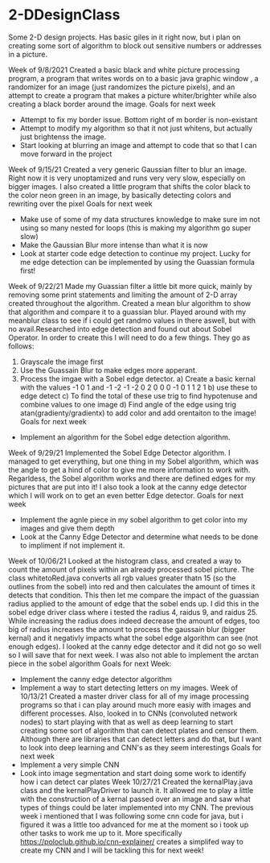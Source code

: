 # 2-DDesignClass
Some 2-D design projects. Has basic giles in it right now, but i plan on creating some sort of algorithm to block out sensitive numbers or addresses in a picture.

Week of 9/8/2021
Created a basic black and white picture processing program, a program that writes words on to a basic java graphic window , a randomizer for an image 
(just randomizes the picture pixels), and an attempt to create a program that makes a picture whiter/brighter while also creating a black border around the image.
Goals for next week
  - Attempt to fix my border issue. Bottom right of m border is non-existant
  - Attempt to modify my algorithm so that it not just whitens, but actually just brightenss the image.
  - Start looking at blurring an image and attempt to code that so that I can move forward in the project

Week of 9/15/21
Created a very generic Gaussian filter to blur an image. Right now it is very unoptamized and runs very very slow, especially on bigger images. I also created a little program that shifts the color black to the color neon green in an image, by basically detecting colors and rewriting over the pixel
Goals for next week
  - Make use of some of my data structures knowledge to make sure im not using so many nested for loops (this is making my algorithm go super slow)
  - Make the Gaussian Blur more intense than what it is now
  - Look at starter code edge detection to continue my project. Lucky for me edge detection can be implemented by using the Guassian formula first!

Week of 9/22/21
Made my Guassian filter a little bit more quick, mainly by removing some print statements and limiting the amount of 2-D array created throughout the algorithm. Created a mean blur algorithm to show that algorithm and compare it to a guassian blur. Played around with my meanblur class to see if i could get randmo values in there aswell, but with no avail.Researched into edge detection and found out about Sobel Operator. In order to create this I will need to do a few things. They go as follows:
  1) Grayscale the image first
  2) Use the Guassain Blur to make edges more apperant.
  3) Process the imgae with a Sobel edge detector.
    a) Create a basic kernal with the values -1 0 1       and -1 -2 -1
                                             -2 0 2            0  0  0 
                                             -1 0 1            1  2  1
    b) use these to edge detect
    c) To find the total of these use trig to find hypotenuse and combine values to one image
    d) Find angle of the edge using trig atan(gradienty/gradientx) to add color and add orentaiton to the image!
Goals for next week
 - Implement an algorithm for the Sobel edge detection algorithm.

Week of 9/29/21
Implemented the Sobel Edge Detector algorithm. I managed to get everything, but one thing in my Sobel algorithm, which was the angle to get a hind of color to give me more information to work with. Regarldess, the Sobel algorithm works and there are defined edges for my pictures that are put into it! I also took a look at the canny edge detector which I will work on to get an even better Edge detector.
Goals for next week
  - Implement the agnle piece in my sobel algorithm to get color into my images and give them depth
  - Look at the Canny Edge Detector and determine what needs to be done to impliment if not implement it.

Week of 10/06/21
Looked at the histogram class, and created a way to count the amount of pixels within an already processed sobel
picture. The class whitetoRed.java converts all rgb values greater thatn 15 (so the outlines from the sobel) into red and then calculates the amount of times it detects that condition. This then let me compare the impact of the
guassian radius applied to the amount of edge that the sobel ends up. I did this in the sobel edge driver class where
i tested the radius 4, raidus 9, and raidus 25. While increasing the radius does indeed decrease the amount of edges,
too big of radius increases the amount to process the gaussain blur (bigger kernal) and it negativly impacts what
the sobel edge algorithm can see (not enough edges). I looked at the canny edge detector and it did not go so well
so I will save that for next week. I was also not able to implement the arctan piece in the sobel algorithm
Goals for next Week:
  - Implement the canny edge detector algorithm
  - Implement a way to start detecting letters on my images.
Week of 10/13/21
Created a master driver class for all of my image processing programs so that i can play around much more easiy with images and different processes.
Also, looked in to CNNs (convoluted network nodes) to start playing with that as well as deep learning to start creating some sort of algorithm that can detect plates and
censor them. Although there are libraries that can detect letters and do that, but I want to look into deep learning and CNN's as they seem interestings
Goals for next week
  - Implement a very simple CNN 
  - Look into image segmentation and start doing some work to identify how i can detect car plates
Week 10/27/21
Created the kernalPlay.java class and the kernalPlayDriver to launch it. It allowed me to play a little with the construction of a kernal passed over an image
and saw what types of things could be later implemented into my CNN. The previous week i mentioned that I was following some cnn code for java, but i figured it was
a little too advanced for me at the moment so i took up other tasks to work me up to it. More specifically https://poloclub.github.io/cnn-explainer/ creates a
simplifed way to create my CNN and I will be tackling this for next week!

